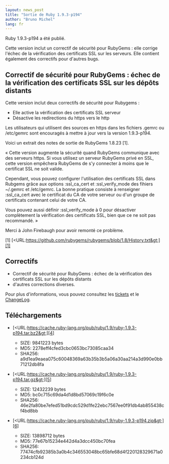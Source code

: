 ```yaml
---
layout: news_post
title: "Sortie de Ruby 1.9.3-p194"
author: "Bruno Michel"
lang: fr
---
```


Ruby 1.9.3-p194 a été publié.

Cette version inclut un correctif de sécurité pour RubyGems : elle
corrige l\'échec de la vérification des certificats SSL sur les
serveurs. Elle contient également des correctifs pour d\'autres bugs.

## Correctif de sécurité pour RubyGems : échec de la vérification des certificats SSL sur les dépôts distants

Cette version inclut deux correctifs de sécurité pour Rubygems :

* Elle active la vérification des certificats SSL serveur
* Désactive les redirections du https vers le http

Les utilisateurs qui utilisent des sources en https dans les fichiers
.gemrc ou /etc/gemrc sont encouragés à mettre à jour vers la version
1.9.3-p194.

Voici un extrait des notes de sortie de RubyGems 1.8.23 \[1\].

« Cette version augmente la sécurité quand RubyGems communique avec des
serveurs https. Si vous utilisez un serveur RubyGems privé en SSL, cette
version empêchera RubyGems de s\'y connecter à moins que le certificat
SSL ne soit valide.

Cependant, vous pouvez configurer l\'utilisation des certificats SSL
dans Rubgems grâce aux options :ssl\_ca\_cert et :ssl\_verify\_mode des
fihiers ~/.gemrc et /etc/gemrc. La bonne pratique consiste à renseigner
:ssl\_ca\_cert avec le certificat du CA de votre serveur ou d\'un groupe
de certificats contenant celui de votre CA.

Vous pouvez aussi définir :ssl\_verify\_mode à 0 pour désactiver
complètement la vérification des certificats SSL, bien que ce ne soit
pas recommandé. »

Merci à John Firebaugh pour avoir remonté ce problème.

\[1\]
[&lt;URL:https://github.com/rubygems/rubygems/blob/1.8/History.txt&gt;][1]

## Correctifs

* Correctif de sécurité pour RubyGems : échec de la vérification des
  certificats SSL sur les dépôts distants
* d\'autres corrections diverses.

Pour plus d\'informations, vous pouvez consultez les [tickets][2] et le
[ChangeLog][3].

## Téléchargements

* [&lt;URL:https://cache.ruby-lang.org/pub/ruby/1.9/ruby-1.9.3-p194.tar.bz2&gt;][4]
  * SIZE: 9841223 bytes
  * MD5: 2278eff4cfed3cbc0653bc73085caa34
  * SHA256: a9d1ea9eaea075c60048369a63b35b3b5a06a30aa214a3d990e0bb71212db8fa

* [&lt;URL:https://cache.ruby-lang.org/pub/ruby/1.9/ruby-1.9.3-p194.tar.gz&gt;][5]
  * SIZE: 12432239 bytes
  * MD5: bc0c715c69da4d1d8bd57069c19f6c0e
  * SHA256: 46e2fa80be7efed51bd9cdc529d1fe22ebc7567ee0f91db4ab855438cf4bd8bb

* [&lt;URL:https://cache.ruby-lang.org/pub/ruby/1.9/ruby-1.9.3-p194.zip&gt;][6]
  * SIZE: 13898712 bytes
  * MD5: 77e67b15234e442d4a3dcc450bc70fea
  * SHA256: 77474cfb92385b3a0b4c346553048bc65bfe68d4f220128329671a0234cb124d



[1]: https://github.com/rubygems/rubygems/blob/1.8/History.txt
[2]: https://bugs.ruby-lang.org/projects/ruby-193/issues?set_filter=1&amp;status_id=5
[3]: https://svn.ruby-lang.org/repos/ruby/tags/v1_9_3_194/ChangeLog
[4]: https://cache.ruby-lang.org/pub/ruby/1.9/ruby-1.9.3-p194.tar.bz2
[5]: https://cache.ruby-lang.org/pub/ruby/1.9/ruby-1.9.3-p194.tar.gz
[6]: https://cache.ruby-lang.org/pub/ruby/1.9/ruby-1.9.3-p194.zip
